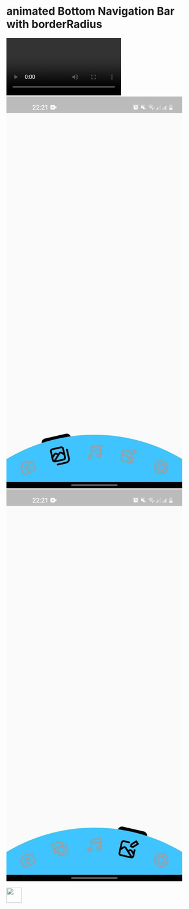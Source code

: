 # animated Bottom Navigation Bar with borderRadius
![gif](https://github.com/khurshid28/animation_and_borderBottomNavigation/blob/main/screenshots/animation.gif.mp4)
![image1](https://github.com/khurshid28/animation_and_borderBottomNavigation/blob/main/screenshots/screenshot1.jpg) ![image2](https://github.com/khurshid28/animation_and_borderBottomNavigation/blob/main/screenshots/screenshot2.jpg)



<img src="(https://github.com/khurshid28/animation_and_borderBottomNavigation/blob/main/screenshots/animation.gif.mp4)" width="40" height="40" />
